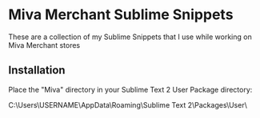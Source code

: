 Miva Merchant Sublime Snippets
==============================

These are a collection of my Sublime Snippets that I use while working on Miva Merchant stores

## Installation

Place the "Miva" directory in your Sublime Text 2 User Package directory:

C:\Users\USERNAME\AppData\Roaming\Sublime Text 2\Packages\User\